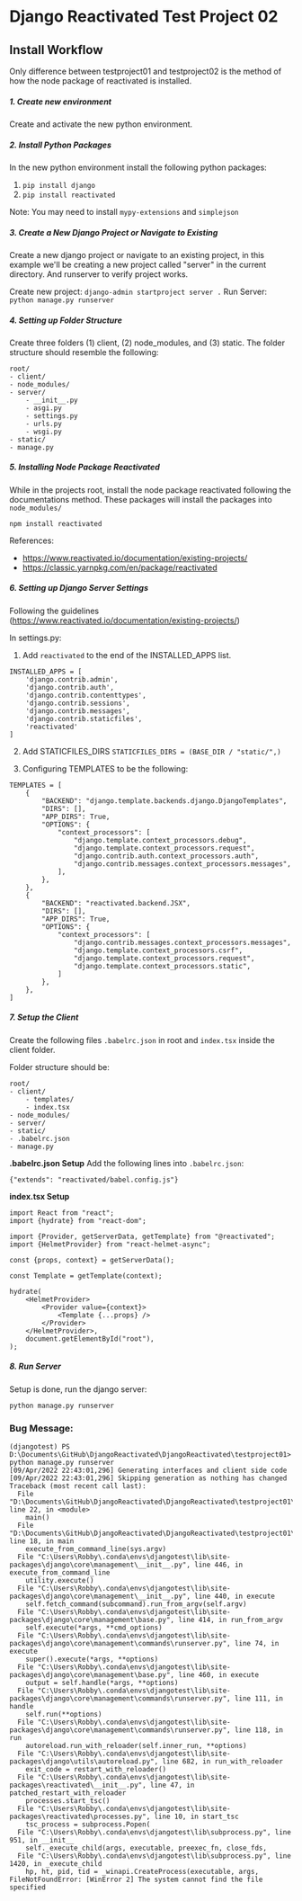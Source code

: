 # Django Reactivated Test Project 02

## Install Workflow

Only difference between testproject01 and testproject02 is the method of how the node package of reactivated is installed.


##### 1. Create new environment
Create and activate the new python environment. 

##### 2. Install Python Packages
In the new python environment install the following python packages:
1. `pip install django`
2. `pip install reactivated`

Note:
You may need to install `mypy-extensions` and `simplejson`


##### 3. Create a New Django Project or Navigate to Existing
Create a new django project or navigate to an existing project, in this example we'll be creating a new project called "server" in the current directory. And runserver to verify project works.

Create new project: `django-admin startproject server .`
Run Server: `python manage.py runserver`

##### 4. Setting up Folder Structure
Create three folders (1) client, (2) node_modules, and (3) static. The folder structure should resemble the following:

```
root/
- client/
- node_modules/
- server/
    - __init__.py
    - asgi.py
    - settings.py
    - urls.py
    - wsgi.py
- static/
- manage.py
```


##### 5. Installing Node Package Reactivated
While in the projects root, install the node package reactivated following the documentations method. These packages will install the packages into `node_modules/`
```
npm install reactivated
```

References:
- https://www.reactivated.io/documentation/existing-projects/
- https://classic.yarnpkg.com/en/package/reactivated



##### 6. Setting up Django Server Settings
Following the guidelines (https://www.reactivated.io/documentation/existing-projects/)

In settings.py:

1. Add `reactivated` to the end of the INSTALLED_APPS list. 

```
INSTALLED_APPS = [
    'django.contrib.admin',
    'django.contrib.auth',
    'django.contrib.contenttypes',
    'django.contrib.sessions',
    'django.contrib.messages',
    'django.contrib.staticfiles',
    'reactivated'
]
```

2. Add STATICFILES_DIRS `STATICFILES_DIRS = (BASE_DIR / "static/",)`

3. Configuring TEMPLATES to be the following:

```
TEMPLATES = [
    {
        "BACKEND": "django.template.backends.django.DjangoTemplates",
        "DIRS": [],
        "APP_DIRS": True,
        "OPTIONS": {
            "context_processors": [
                "django.template.context_processors.debug",
                "django.template.context_processors.request",
                "django.contrib.auth.context_processors.auth",
                "django.contrib.messages.context_processors.messages",
            ],
        },
    },
    {
        "BACKEND": "reactivated.backend.JSX",
        "DIRS": [],
        "APP_DIRS": True,
        "OPTIONS": {
            "context_processors": [
                "django.contrib.messages.context_processors.messages",
                "django.template.context_processors.csrf",
                "django.template.context_processors.request",
                "django.template.context_processors.static",
            ]
        },
    },
]
```

##### 7. Setup the Client
Create the following files `.babelrc.json` in root and `index.tsx` inside the client folder.

Folder structure should be:
```
root/
- client/
    - templates/
    - index.tsx
- node_modules/
- server/
- static/
- .babelrc.json
- manage.py
```


**.babelrc.json Setup**
Add the following lines into `.babelrc.json`:
```
{"extends": "reactivated/babel.config.js"}
```

**index.tsx Setup**
```
import React from "react";
import {hydrate} from "react-dom";

import {Provider, getServerData, getTemplate} from "@reactivated";
import {HelmetProvider} from "react-helmet-async";

const {props, context} = getServerData();

const Template = getTemplate(context);

hydrate(
    <HelmetProvider>
        <Provider value={context}>
            <Template {...props} />
        </Provider>
    </HelmetProvider>,
    document.getElementById("root"),
);
```


##### 8. Run Server
Setup is done, run the django server:
```
python manage.py runserver
```




### Bug Message:
```
(djangotest) PS D:\Documents\GitHub\DjangoReactivated\DjangoReactivated\testproject01> python manage.py runserver
[09/Apr/2022 22:43:01,296] Generating interfaces and client side code
[09/Apr/2022 22:43:01,296] Skipping generation as nothing has changed
Traceback (most recent call last):
  File "D:\Documents\GitHub\DjangoReactivated\DjangoReactivated\testproject01\manage.py", line 22, in <module>
    main()
  File "D:\Documents\GitHub\DjangoReactivated\DjangoReactivated\testproject01\manage.py", line 18, in main
    execute_from_command_line(sys.argv)
  File "C:\Users\Robby\.conda\envs\djangotest\lib\site-packages\django\core\management\__init__.py", line 446, in execute_from_command_line
    utility.execute()
  File "C:\Users\Robby\.conda\envs\djangotest\lib\site-packages\django\core\management\__init__.py", line 440, in execute
    self.fetch_command(subcommand).run_from_argv(self.argv)
  File "C:\Users\Robby\.conda\envs\djangotest\lib\site-packages\django\core\management\base.py", line 414, in run_from_argv
    self.execute(*args, **cmd_options)
  File "C:\Users\Robby\.conda\envs\djangotest\lib\site-packages\django\core\management\commands\runserver.py", line 74, in execute
    super().execute(*args, **options)
  File "C:\Users\Robby\.conda\envs\djangotest\lib\site-packages\django\core\management\base.py", line 460, in execute
    output = self.handle(*args, **options)
  File "C:\Users\Robby\.conda\envs\djangotest\lib\site-packages\django\core\management\commands\runserver.py", line 111, in handle
    self.run(**options)
  File "C:\Users\Robby\.conda\envs\djangotest\lib\site-packages\django\core\management\commands\runserver.py", line 118, in run
    autoreload.run_with_reloader(self.inner_run, **options)
  File "C:\Users\Robby\.conda\envs\djangotest\lib\site-packages\django\utils\autoreload.py", line 682, in run_with_reloader
    exit_code = restart_with_reloader()
  File "C:\Users\Robby\.conda\envs\djangotest\lib\site-packages\reactivated\__init__.py", line 47, in patched_restart_with_reloader
    processes.start_tsc()
  File "C:\Users\Robby\.conda\envs\djangotest\lib\site-packages\reactivated\processes.py", line 10, in start_tsc
    tsc_process = subprocess.Popen(
  File "C:\Users\Robby\.conda\envs\djangotest\lib\subprocess.py", line 951, in __init__
    self._execute_child(args, executable, preexec_fn, close_fds,
  File "C:\Users\Robby\.conda\envs\djangotest\lib\subprocess.py", line 1420, in _execute_child
    hp, ht, pid, tid = _winapi.CreateProcess(executable, args,
FileNotFoundError: [WinError 2] The system cannot find the file specified
```

